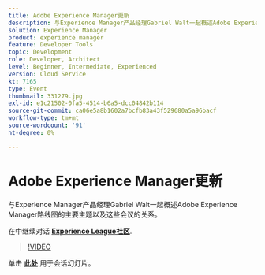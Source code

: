 ```yaml
---
title: Adobe Experience Manager更新
description: 与Experience Manager产品经理Gabriel Walt一起概述Adobe Experience Manager路线图的主要主题以及这些会议的关系。 此会话作为Adobe Developers Live内容事件的一部分提供。
solution: Experience Manager
product: experience manager
feature: Developer Tools
topic: Development
role: Developer, Architect
level: Beginner, Intermediate, Experienced
version: Cloud Service
kt: 7165
type: Event
thumbnail: 331279.jpg
exl-id: e1c21502-0fa5-4514-b6a5-dcc04842b114
source-git-commit: ca06e5a8b1602a7bcfb83a43f529680a5a96bacf
workflow-type: tm+mt
source-wordcount: '91'
ht-degree: 0%

---
```


# Adobe Experience Manager更新

与Experience Manager产品经理Gabriel Walt一起概述Adobe Experience Manager路线图的主要主题以及这些会议的关系。

在中继续对话 **[Experience League社区](http://adobe.ly/36Yd3v6)**.

>[!VIDEO](https://video.tv.adobe.com/v/331279/?quality=12&learn=on&hidetitle=true)

单击 **[此处](/help/adobe-developers-live/assets/experience-manager-updates.pdf)** 用于会话幻灯片。
